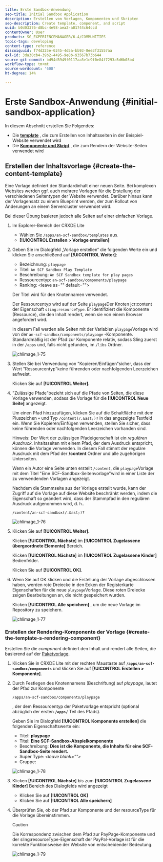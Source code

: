 ```yaml
---
title: Erste Sandbox-Anwendung
seo-title: Initial Sandbox Application
description: Erstellen von Vorlagen, Komponenten und Skripten
seo-description: Create template, component, and script
uuid: b0d03376-d8bc-4e98-aea2-a01744c64ccd
contentOwner: User
products: SG_EXPERIENCEMANAGER/6.4/COMMUNITIES
topic-tags: developing
content-type: reference
discoiquuid: f74d225e-0245-4d5a-bb93-0ee3f31557aa
exl-id: 3da30cb4-39b2-4495-9e8b-93567b73b644
source-git-commit: bd94d3949f0117aa3e1c9f0e84f7293a5d6b03b4
workflow-type: tm+mt
source-wordcount: '608'
ht-degree: 14%

---
```


# Erste Sandbox-Anwendung {#initial-sandbox-application}

In diesem Abschnitt erstellen Sie Folgendes:

* Die **[template](#createthepagetemplate)** , die zum Erstellen von Inhaltsseiten in der Beispiel-Website verwendet wird
* Die **[Komponente und Skript](#create-the-template-s-rendering-component)** , die zum Rendern der Website-Seiten verwendet wird

## Erstellen der Inhaltsvorlage {#create-the-content-template}

Eine Vorlage definiert den Standardinhalt einer neuen Seite. Bei komplexen Websites werden ggf. auch mehrere Vorlagen für die Erstellung der verschiedenen Seitentypen der Website verwendet. Darüber hinaus kann der Vorlagensatz zu einem Blueprint werden, der zum Rollout von Änderungen an einem Servercluster verwendet wird.

Bei dieser Übung basieren jedoch alle Seiten auf einer einfachen Vorlage.

1. Im Explorer-Bereich der CRXDE Lite

   * Wählen Sie `/apps/an-scf-sandbox/templates` aus.
   * **[!UICONTROL Erstellen > Vorlage erstellen]**

1. Geben Sie im Dialogfeld „Vorlage erstellen“ die folgenden Werte ein und klicken Sie anschließend auf **[!UICONTROL Weiter]**:

   * Bezeichnung: `playpage`
   * Titel: `An SCF Sandbox Play Template`
   * Beschreibung: `An SCF Sandbox template for play pages`
   * Ressourcentyp: `an-scf-sandbox/components/playpage`
   * Ranking: &lt;leave as=&quot;&quot; default=&quot;&quot;>

   Der Titel wird für den Knotennamen verwendet.

   Der Ressourcentyp wird auf der Seite `playpage`Der Knoten jcr:content der Eigenschaft `sling:resourceType`. Er identifiziert die Komponente (Ressource), die den Inhalt rendert, wenn sie von einem Browser angefordert wird.

   In diesem Fall werden alle Seiten mit der Variablen `playpage`Vorlage wird von der `an-scf-sandbox/components/playpage` -Komponente. Standardmäßig ist der Pfad zur Komponente relativ, sodass Sling zuerst in der `/apps` und, falls nicht gefunden, im `/libs` Ordner.

   ![chlimage_1-75](assets/chlimage_1-75.png)

1. Stellen Sie bei Verwendung von &quot;Kopieren/Einfügen&quot;sicher, dass der Wert &quot;Ressourcentyp&quot;keine führenden oder nachfolgenden Leerzeichen aufweist.

   Klicken Sie auf **[!UICONTROL Weiter]**.

1. &quot;Zulässige Pfade&quot;bezieht sich auf die Pfade von Seiten, die diese Vorlage verwenden, sodass die Vorlage für die **[!UICONTROL Neue Seite]** angezeigt.

   Um einen Pfad hinzuzufügen, klicken Sie auf die Schaltfläche mit dem Pluszeichen `+` und Typ `/content(/.&ast;)?` in das angezeigte Textfeld ein. Wenn Sie Kopieren/Einfügen verwenden, stellen Sie sicher, dass keine führenden oder nachfolgenden Leerzeichen vorhanden sind.

   Hinweis: Der Wert der zulässigen Pfadeigenschaft ist ein *regulären Ausdruck.* Inhaltsseiten mit einem Pfad, der dem Ausdruck entspricht, können die Vorlage verwenden. In diesem Fall stimmt der reguläre Ausdruck mit dem Pfad der **/content** Ordner und alle zugehörigen Unterseiten.

   Wenn ein Autor eine Seite unten erstellt `/content`, die `playpage`Vorlage mit dem Titel &quot;Eine SCF-Sandbox-Seitenvorlage&quot;wird in einer Liste der zu verwendenden Vorlagen angezeigt.

   Nachdem die Stammseite aus der Vorlage erstellt wurde, kann der Zugriff auf die Vorlage auf diese Website beschränkt werden, indem die Eigenschaft so geändert wird, dass der Stammpfad in den regulären Ausdruck aufgenommen wird, d. h..

   `/content/an-scf-sandbox(/.&ast;)?`

   ![chlimage_1-76](assets/chlimage_1-76.png)

1. Klicken Sie auf **[!UICONTROL Weiter]**.

   Klicken **[!UICONTROL Nächste]** im **[!UICONTROL Zugelassene übergeordnete Elemente]** Bereich.

   Klicken **[!UICONTROL Nächste]** im **[!UICONTROL Zugelassene Kinder]** Bedienfelder.

   Klicken Sie auf **[!UICONTROL OK]**.

1. Wenn Sie auf OK klicken und die Erstellung der Vorlage abgeschlossen haben, werden rote Dreiecke in den Ecken der Registerkarte Eigenschaften für die neue `playpage`Vorlage. Diese roten Dreiecke zeigen Bearbeitungen an, die nicht gespeichert wurden.

   Klicken **[!UICONTROL Alle speichern]** , um die neue Vorlage im Repository zu speichern.

   ![chlimage_1-77](assets/chlimage_1-77.png)

### Erstellen der Rendering-Komponente der Vorlage {#create-the-template-s-rendering-component}

Erstellen Sie die *component* definiert den Inhalt und rendert alle Seiten, die basierend auf der [Paketvorlage](#createthepagetemplate).

1. Klicken Sie in CRXDE Lite mit der rechten Maustaste auf **`/apps/an-scf-sandbox/components`** und klicken Sie auf **[!UICONTROL Erstellen > Komponente]**.
1. Durch Festlegen des Knotennamens (Beschriftung) auf *playpage*, lautet der Pfad zur Komponente

   `/apps/an-scf-sandbox/components/playpage`

   , der dem Ressourcentyp der Paketvorlage entspricht (optional abzüglich der ersten **`/apps/`** Teil des Pfads).

   Geben Sie im Dialogfeld **[!UICONTROL Komponente erstellen]** die folgenden Eigenschaftswerte ein:

   * Titel: **playpage**
   * Titel: **Eine SCF-Sandbox-Abspielkomponente**
   * Beschreibung: **Dies ist die Komponente, die Inhalte für eine SCF-Sandbox-Seite rendert.**
   * Super Type: *&lt;leave blank=&quot;&quot;>*
   * Gruppe:

   ![chlimage_1-78](assets/chlimage_1-78.png)

1. Klicken **[!UICONTROL Nächste]** bis zum **[!UICONTROL Zugelassene Kinder]** Bereich des Dialogfelds wird angezeigt

   * Klicken Sie auf **[!UICONTROL OK]**
   * Klicken Sie auf **[!UICONTROL Alle speichern]**

1. Überprüfen Sie, ob der Pfad zur Komponente und der resourceType für die Vorlage übereinstimmen.

   >[!CAUTION]
   >
   >Die Korrespondenz zwischen dem Pfad zur PayPage-Komponente und der sling:resourceType-Eigenschaft der PayPal-Vorlage ist für die korrekte Funktionsweise der Website von entscheidender Bedeutung.

   ![chlimage_1-79](assets/chlimage_1-79.png)
